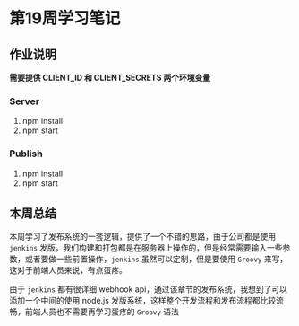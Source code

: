 # 第19周学习笔记

## 作业说明

**需要提供 CLIENT_ID 和 CLIENT_SECRETS 两个环境变量**

### Server

1. npm install
2. npm start

### Publish

1. npm install
2. npm start

## 本周总结

本周学习了发布系统的一套逻辑，提供了一个不错的思路，由于公司都是使用 `jenkins` 发版，我们构建和打包都是在服务器上操作的，但是经常需要输入一些参数，或者要做一些前置操作，`jenkins` 虽然可以定制，但是要使用 `Groovy` 来写，这对于前端人员来说，有点蛋疼。

由于 `jenkins` 都有很详细 webhook api，通过该章节的发布系统，我想到了可以添加一个中间的使用 node.js 发版系统，这样整个开发流程和发布流程都比较流畅，前端人员也不需要再学习蛋疼的 `Groovy` 语法
